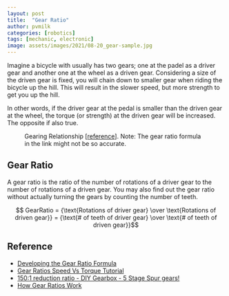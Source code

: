 ```yaml
---
layout: post
title:  "Gear Ratio"
author: pvmilk
categories: [robotics]
tags: [mechanic, electronic]
image: assets/images/2021/08-20_gear-sample.jpg
---
```


Imagine a bicycle with usually has two gears; one at the padel as a driver gear and another one at the wheel as a driven gear.
Considering a size of the driven gear is fixed, you will chain down to smaller gear when riding the bicycle up the hill.
This will result in the slower speed, but more strength to get you up the hill.

In other words, if the driver gear at the pedal is smaller than the driven gear at the wheel, the torque (or strength) at the driven gear will be increased.
The opposite if also true.

<figure class="align-center">
  <a href="#"><img src="{{ '/assets/images/2021/08-20_gear-relationship.png' | absolute_url }}" alt=""></a>
  <figcaption>Gearing Relationship [<a href="https://youtu.be/5IjG4iSJYQ4?t=271">reference</a>]. Note: The gear ratio formula in the link might not be so accurate.</figcaption>
</figure> 

## Gear Ratio

A gear ratio is the ratio of the number of rotations of a driver gear to the number of rotations of a driven gear.
You may also find out the gear ratio without actually turning the gears by counting the number of teeth.


$$ GearRatio = {\text{Rotations of driver gear} \over \text{Rotations of driven gear}} = {\text{# of teeth of driver gear} \over \text{# of teeth of driven gear}}$$


## Reference

* [Developing the Gear Ratio Formula](https://www.sae.org/binaries/content/assets/cm/content/learn/education/motortoycar-samplelessonplan.pdf)
* [Gear Ratios Speed Vs Torque Tutorial](https://youtu.be/5IjG4iSJYQ4)
* [150:1 reduction ratio - DIY Gearbox - 5 Stage Spur gears!](https://youtu.be/8rGYe9lTIHY)
* [How Gear Ratios Work](https://science.howstuffworks.com/transport/engines-equipment/gear-ratio.htm)

